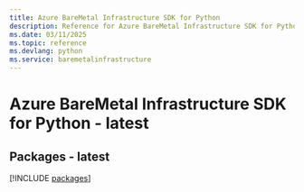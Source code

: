 ```yaml
---
title: Azure BareMetal Infrastructure SDK for Python
description: Reference for Azure BareMetal Infrastructure SDK for Python
ms.date: 03/11/2025
ms.topic: reference
ms.devlang: python
ms.service: baremetalinfrastructure
---
```

# Azure BareMetal Infrastructure SDK for Python - latest
## Packages - latest
[!INCLUDE [packages](baremetal-infrastructure-index.md)]